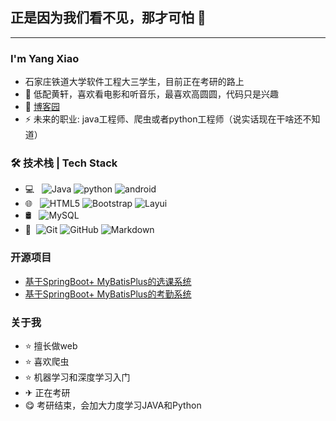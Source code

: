## 正是因为我们看不见，那才可怕 👋

---

### I'm Yang Xiao

- 石家庄铁道大学软件工程大三学生，目前正在考研的路上
- 🌱 低配黄轩，喜欢看电影和听音乐，最喜欢高圆圆，代码只是兴趣
- 💬 [博客园](https://home.cnblogs.com/u/yangxiao-/)
- ⚡ 未来的职业: java工程师、爬虫或者python工程师（说实话现在干啥还不知道）

### 🛠 技术栈 | Tech Stack

- 💻 &#160; ![Java](https://img.shields.io/badge/-Java-333333?style=flat&logo=Java&logoColor=007396)
![python](https://img.shields.io/badge/-python-333333?style=flat&logo=python&logoColor=FCC624)
![android](https://img.shields.io/badge/-android-333333?style=flat&logo=android&logoColor=FCC624)
- 🌐 &#160; ![HTML5](https://img.shields.io/badge/-HTML5-333333?style=flat&logo=HTML5)
![Bootstrap](https://img.shields.io/badge/-Bootstrap-333333?style=flat&logo=bootstrap&logoColor=563D7C)
![Layui](https://img.shields.io/badge/-Layui-333333?style=flat&logo=Layui)
- 🛢 &#160; ![MySQL](https://img.shields.io/badge/-MySQL-333333?style=flat&logo=mysql)
- 🔧 &#160;![Git](https://img.shields.io/badge/-Git-333333?style=flat&logo=git)
![GitHub](https://img.shields.io/badge/-GitHub-333333?style=flat&logo=github)
![Markdown](https://img.shields.io/badge/-Markdown-333333?style=flat&logo=markdown)

### 开源项目
- [基于SpringBoot+ MyBatisPlus的选课系统](https://github.com/yx1300/xuanke)
- [基于SpringBoot+ MyBatisPlus的考勤系统](https://github.com/yx1300/kaoqing)

### 关于我
- ⭐️ 擅长做web
- ⭐️ 喜欢爬虫
- ⭐️ 机器学习和深度学习入门
- ✈ 正在考研
- 😋 考研结束，会加大力度学习JAVA和Python

